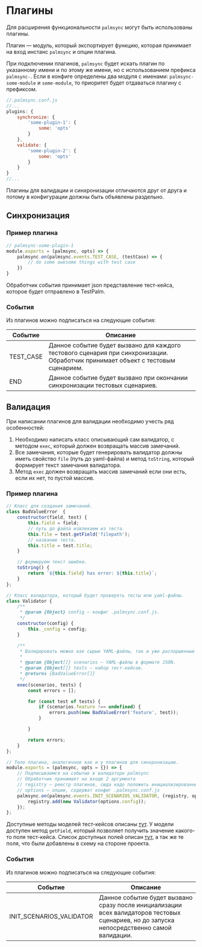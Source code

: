 # Плагины

Для расширения функциональности `palmsync` могут быть использованы плагины.

Плагин — модуль, который экспортирует функцию, которая принимает на вход инстанс `palmsync` и опции плагина.

При подключении плагинов, `palmsync` будет искать плагин по указанному имени и по этому же имени, но с использованием
префикса `palmsync-`. Если в конфиге определены два модуля с именами: `palmsync-some-module` и `some-module`, то
приоритет будет отдаваться плагину с префиксом.

```js
//.palmsync.conf.js
//...
plugins: {
    synchronize: {
        'some-plugin-1': {
            some: 'opts'
        }
    },
    validate: {
        'some-plugin-2': {
            some: 'opts'
        }
    }
}
//...
```

Плагины для валидации и синхронизации отличаются друг от друга и потому в конфигурации должны быть объявлены раздельно.

## Синхронизация

### Пример плагина

```js
// palmsync-some-plugin-1
module.exports = (palmsync, opts) => {
    palmsync.on(palmsync.events.TEST_CASE, (testCase) => {
        // do some awesome things with test case
    })
}
```

Обработчик события принимает json представление тест-кейса, которое будет отправлено в TestPalm.

### События

Из плагинов можно подписаться на следующие события:

Событие | Описание
--- | ---
TEST_CASE | Данное событие будет вызвано для каждого тестового сценария при синхронизации. Обработчик принимает объект с тестовым сценарием.
END | Данное событие будет вызвано при окончании синхронизации тестовых сценариев.

## Валидация

При написании плагинов для валидации необходимо учесть ряд особенностей:
1. Необходимо написать класс описывающий сам валидатор, с методом `exec`, который должен возвращать массив замечаний.
2. Все замечания, которые будет генерировать валидатор должны иметь свойство `file` (путь до yaml-файла) и метод `toString`, который формирует текст замечания валидатора.
3. Метод `exec` должен возвращать массив замечаний если они есть, если их нет, то пустой массив.

### Пример плагина

```js
// Класс для создания замечаний.
class BadValueError  {
    constructor(field, test) {
        this.field = field;
        // путь до файла извлекаем из теста.
        this.file = test.getField('filepath');
        // название теста.
        this.title = test.title;
    }

    // формируем текст ошибки.
    toString() {
        return `${this.field} has error: ${this.title}`;
    }
};

// Класс валидатора, который будет проверять тесты или yaml-файлы.
class Validator {
    /**
     * @param {Object} config — конфиг .palmsync.conf.js.
     */
    constructor(config) {
        this._config = config;
    }

    /**
     * Валидировать можно как сырые YAML-файлы, так и уже распаршенные тест-кейсы.
     *
     * @param {Object[]} scenarios — YAML-файлы в формате JSON.
     * @param {Object[]} tests — набор тест-кейсов.
     * @returns {BadValueError[]}
     */
    exec(scenarios, tests) {
        const errors = [];

        for (const test of tests) {
            if (scenarios.feature !== undefined) {
                errors.push(new BadValueError('feature', test));
            }

        }

        return errors;
    }
};

// Тело плагина, аналогичное как и у плагинов для синхронизации.
module.exports = (palmsync, opts = {}) => {
    // Подписываемся на событие в валидаторе palmsync
    // Обработчик принимает на входе 2 аргумента
    // registry — реестр плагинов, сюда надо положить инициализированный валидатор, например инстанс класса Validator.
    // options — опции, содержат конфиг .palmsync.conf.js
    palmsync.on(palmsync.events.INIT_SCENARIOS_VALIDATOR, (registry, options) => {
        registry.add(new Validator(options.config));
    });
};
```
Доступные методы моделей тест-кейсов описаны [тут](https://github.yandex-team.ru/search-interfaces/infratest/blob/master/packages/palmsync/lib/model/public.js).
У модели доступен метод `getField`, который позволяет получить значение какого-то поля тест-кейса.
Список доступных полей описан [тут](https://github.yandex-team.ru/search-interfaces/infratest/blob/master/packages/palmsync/lib/config/common-scheme.js#L5), а так же те поля, что были добавлены в схему на стороне проекта.


### События

Из плагинов можно подписаться на следующие события:

Событие | Описание
--- | ---
INIT_SCENARIOS_VALIDATOR | Данное событие будет вызвано сразу после инициализации всех валидаторов тестовых сценариев, но до запуска непосредственно самой валидации.
